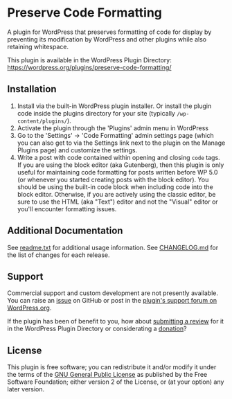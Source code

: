 # Preserve Code Formatting

A plugin for WordPress that preserves formatting of code for display by preventing its modification by WordPress and other plugins while also retaining whitespace.

This plugin is available in the WordPress Plugin Directory: https://wordpress.org/plugins/preserve-code-formatting/


## Installation

1. Install via the built-in WordPress plugin installer. Or install the plugin code inside the plugins directory for your site (typically `/wp-content/plugins/`).
2. Activate the plugin through the 'Plugins' admin menu in WordPress
3. Go to the 'Settings' -> 'Code Formatting' admin settings page (which you can also get to via the Settings link next to the plugin on the Manage Plugins page) and customize the settings.
4. Write a post with code contained within opening and closing `code` tags. If you are using the block editor (aka Gutenberg), then this plugin is only useful for maintaining code formatting for posts written before WP 5.0 (or whenever you started creating posts with the block editor). You should be using the built-in code block when including code into the block editor. Otherwise, if you are actively using the classic editor, be sure to use the HTML (aka "Text") editor and not the "Visual" editor or you'll encounter formatting issues.


## Additional Documentation

See [readme.txt](https://github.com/coffee2code/preserve-code-formatting/blob/master/readme.txt) for additional usage information. See [CHANGELOG.md](CHANGELOG.md) for the list of changes for each release.


## Support

Commercial support and custom development are not presently available. You can raise an [issue](https://github.com/coffee2code/preserve-code-formatting/issues) on GitHub or post in the [plugin's support forum on WordPress.org](https://wordpress.org/support/plugin/preserve-code-formatting/).

If the plugin has been of benefit to you, how about [submitting a review](https://wordpress.org/support/plugin/preserve-code-formatting/reviews/) for it in the WordPress Plugin Directory or considerating a [donation](https://www.paypal.com/cgi-bin/webscr?cmd=_s-xclick&hosted_button_id=6ARCFJ9TX3522)?


## License

This plugin is free software; you can redistribute it and/or modify it under the terms of the [GNU General Public License](https://www.gnu.org/licenses/gpl-2.0.html) as published by the Free Software Foundation; either version 2 of the License, or (at your option) any later version.